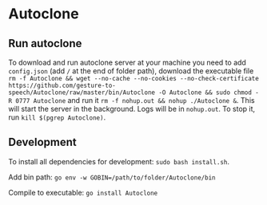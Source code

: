 # Autoclone

## Run autoclone
To download and run autoclone server at your machine you need to add `config.json` (add `/` at the end of folder path),
download the executable file `rm -f Autoclone && wget --no-cache --no-cookies --no-check-certificate https://github.com/gesture-to-speech/Autoclone/raw/master/bin/Autoclone -O Autoclone && sudo chmod -R 0777 Autoclone`
and run it `rm -f nohup.out && nohup ./Autoclone &`. This will start the server in the background. Logs will be in
`nohup.out`. To stop it, run `kill $(pgrep Autoclone)`.

## Development
To install all dependencies for development: `sudo bash install.sh`.

Add bin path: `go env -w GOBIN=/path/to/folder/Autoclone/bin`

Compile to executable: `go install Autoclone`
